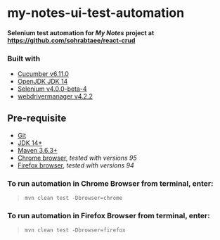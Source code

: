 # my-notes-ui-test-automation
#### Selenium test automation for _My Notes_ project at <https://github.com/sohrabtaee/react-crud>

### Built with
- [Cucumber v6.11.0](https://github.com/cucumber/cucumber)
- [OpenJDK JDK 14](https://jdk.java.net/14/)
- [Selenium v4.0.0-beta-4](https://github.com/SeleniumHQ/selenium)
- [webdrivermanager v4.2.2](https://github.com/bonigarcia/webdrivermanager)

## Pre-requisite
- [Git](https://git-scm.com)
- [JDK 14+](https://openjdk.java.net/)
- [Maven 3.6.3+](https://maven.apache.org)
- [Chrome browser](https://www.google.com/chrome/), _tested with versions 95_
- [Firefox browser](https://www.mozilla.org/en-US/firefox/new/), _tested with versions 94_

### To run automation in Chrome Browser from terminal, enter:
> `mvn clean test -Dbrowser=chrome`
### To run automation in Firefox Browser from terminal, enter:
> `mvn clean test -Dbrowser=firefox`

